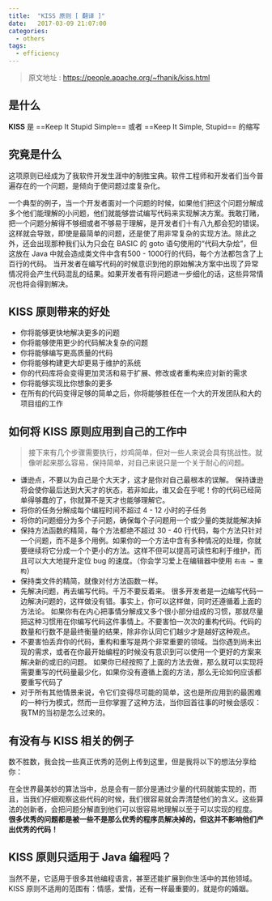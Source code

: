 ```yaml
---
title:  "KISS 原则 [ 翻译 ]"
date:   2017-03-09 21:07:00
categories: 
  - others
tags: 
  - efficiency
---
```


> 原文地址 : https://people.apache.org/~fhanik/kiss.html

## 是什么

**KISS** 是 ==Keep It Stupid Simple== 或者 ==Keep It Simple, Stupid== 的缩写

## 究竟是什么

这项原则已经成为了我软件开发生涯中的制胜宝典。软件工程师和开发者们当今普遍存在的一个问题，是倾向于使问题过度复杂化。

一个典型的例子，当一个开发者面对一个问题的时候，如果他们把这个问题分解成多个他们能理解的小问题，他们就能够尝试编写代码来实现解决方案。我敢打赌，把一个问题分解得不够细或者不够易于理解，是开发者们十有八九都会犯的错误。这样就会导致，即使是最简单的问题，还是使了用非常复杂的实现方法。除此之外，还会出现那种我们认为只会在 BASIC 的 goto 语句使用的“代码大杂烩”，但这放在 Java 中就会造成类文件中含有500 - 1000行的代码，每个方法都包含了上百行的代码。
当开发者在编写代码的时候意识到他的原始解决方案中出现了异常情况将会产生代码混乱的结果。如果开发者有将问题进一步细化的话，这些异常情况也将会得到解决。

## KISS 原则带来的好处

- 你将能够更快地解决更多的问题
- 你将能够使用更少的代码解决复杂的问题
- 你将能够编写更高质量的代码
- 你将能够构建更大却更易于维护的系统
- 你的代码库将会变得更加灵活和易于扩展、修改或者重构来应对新的需求
- 你将能够实现比你想象的更多
- 在所有的代码变得足够的简单之后，你将能够胜任在一个大的开发团队和大的项目组的工作

## 如何将 KISS 原则应用到自己的工作中

> 接下来有几个步骤需要执行，炒鸡简单，但对一些人来说会具有挑战性。就像听起来那么容易，保持简单，对自己来说只是一个关于耐心的问题。

- 谦逊点，不要以为自己是个大天才，这才是你对自己最根本的误解。
保持谦逊将会使你最后达到大天才的状态，若非如此，谁又会在乎呢！你的代码已经简单得够蠢的了，你就算不是天才也能够理解它。
- 将你的任务分解成每个编程时间不超过 4 - 12 小时的子任务
- 将你的问题细分为多个子问题，确保每个子问题用一个或少量的类就能解决掉
- 保持方法函数的精简，每个方法都绝不超过 30 - 40 行代码，每个方法只针对一个问题，而不是多个用例。如果你的一个方法中含有多种情况的处理，你就要继续将它分成一个个更小的方法。这样不但可以提高可读性和利于维护，而且可以大大地提升定位 bug 的速度。（你会学习爱上在编辑器中使用 `右击 → 重构`）
- 保持类文件的精简，就像对付方法函数一样。
- 先解决问题，再去编写代码。千万不要反着来。
很多开发者是一边编写代码一边解决问题的，这样做没有错。事实上，你可以这样做，同时还遵循着上面的方法论。
如果你有在内心把事情分解成又多个很小部分组成的习惯，那就尽量把这种习惯用在你编写代码这件事情上。不要害怕一次次的重构代码。代码的数量和行数不是最终衡量的结果，除非你认同它们越少才是越好这种观点。
- 不要害怕丢弃你的代码，重构和重写是两个非常重要的领域。当你遇到尚未出现的需求，或者在你最开始编程的时候没有意识到可以使用一个更好的方案来解决新的或旧的问题。
如果你已经按照了上面的方法去做，那么就可以实现将需要重写的代码量最少化，如果你没有遵循上面的方法，那么无论如何应该都要重写代码了
- 对于所有其他情景来说，令它们变得尽可能的简单，这也是所应用到的最困难的一种行为模式，然而一旦你掌握了这种方法，当你回首往事的时候会感叹：我TM的当初是怎么过来的。

## 有没有与 KISS 相关的例子

数不胜数，我会找一些真正优秀的范例上传到这里，但是我将以下的想法分享给你：

在全世界最美妙的算法当中，总是会有一部分是通过少量的代码就能实现的，而且，当我们仔细观察这些代码的时候，我们很容易就会弄清楚他们的含义。这些算法的创新者，会把问题分解直到他们可以很容易地理解以至于可以实现的程度。
**很多优秀的问题都是被一些不是那么优秀的程序员解决掉的，但这并不影响他们产出优秀的代码！**

## KISS 原则只适用于 Java 编程吗？

当然不是，它适用于很多其他编程语言，甚至还能扩展到你生活中的其他领域。KISS 原则不适用的范围有：情感，爱情，还有一样最重要的，就是你的婚姻。